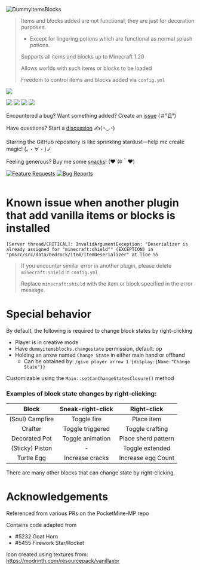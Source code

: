![DummyItemsBlocks](https://socialify.git.ci/diamond-gold/DummyItemsBlocks/image?description=1&font=Inter&forks=1&issues=1&logo=https%3A%2F%2Fgithub.com%2Fdiamond-gold%2FDummyItemsBlocks%2Fraw%2Fmain%2Ficon.gif&name=1&owner=1&pattern=Circuit%20Board&pulls=1&stargazers=1&theme=Light)

> Items and blocks added are not functional, they are just for decoration purposes.
> 
> * Except for lingering potions which are functional as normal splash potions.
>
> Supports all items and blocks up to Minecraft 1.20
>
> Allows worlds with such items or blocks to be loaded
> 
> Freedom to control items and blocks added via `config.yml`

[![](https://poggit.pmmp.io/ci.shield/diamond-gold/DummyItemsBlocks/DummyItemsBlocks?style=for-the-badge)](https://poggit.pmmp.io/ci/diamond-gold/DummyItemsBlocks/~)

[![](https://poggit.pmmp.io/shield.api/DummyItemsBlocks?style=for-the-badge)](https://poggit.pmmp.io/p/DummyItemsBlocks)
[![](https://poggit.pmmp.io/shield.downloads/DummyItemsBlocks?style=for-the-badge)](https://poggit.pmmp.io/p/DummyItemsBlocks)
[![](https://poggit.pmmp.io/shield.downloads.total/DummyItemsBlocks?style=for-the-badge)](https://poggit.pmmp.io/p/DummyItemsBlocks)
[![](https://poggit.pmmp.io/shield.state/DummyItemsBlocks?style=for-the-badge)](https://poggit.pmmp.io/p/DummyItemsBlocks)

Encountered a bug? Want something added? Create an [issue](https://github.com/diamond-gold/DummyItemsBlocks/issues) (＃°Д°)

Have questions? Start a [discussion](https://github.com/diamond-gold/DummyItemsBlocks/discussions) ✍(◔◡◔)

Starring the GitHub repository is like sprinkling stardust—help me create magic! (。・∀・)ノ

Feeling generous? Buy me some [snacks](https://ko-fi.com/diamondgold)! (❤´艸｀❤)

[![Feature Requests](https://img.shields.io/github/issues-raw/diamond-gold/DummyItemsBlocks/Feature%20Request?label=Feature%20Requests&logo=github&style=for-the-badge)](https://github.com/diamond-gold/DummyItemsBlocks/issues)
[![Bug Reports](https://img.shields.io/github/issues-raw/diamond-gold/DummyItemsBlocks/bug?label=Bug%20Reports&logo=github&style=for-the-badge)](https://github.com/diamond-gold/DummyItemsBlocks/issues)

<img src="https://counter.seku.su/cmoe?name=dummyitemsblocks&theme=r34" alt="">

# Known issue when another plugin that add vanilla items or blocks is installed
`
[Server thread/CRITICAL]: InvalidArgumentException: "Deserializer is already assigned for "minecraft:shield"" (EXCEPTION) in "pmsrc/src/data/bedrock/item/ItemDeserializer" at line 55
`

> If you encounter similar error in another plugin, please delete `minecraft:shield` in `config.yml`
> 
> Replace `minecraft:shield` with the item or block specified in the error message.

# Special behavior

By default, the following is required to change block states by right-clicking
- Player is in creative mode
- Have `dummyitemsblocks.changestate` permission, default: op
- Holding an arrow named `Change State` in either main hand or offhand
  - Can be obtained by: ```/give player arrow 1 {display:{Name:"Change State"}}```

Customizable using the `Main::setCanChangeStatesClosure()` method

### Examples of block state changes by right-clicking:
|      Block      | Sneak-right-click |     Right-click     |
|:---------------:|:-----------------:|:-------------------:|
| (Soul) Campfire |    Toggle fire    |     Place item      |
|     Crafter     | Toggle triggered  |   Toggle crafting   |
|  Decorated Pot  | Toggle animation  | Place sherd pattern |
| (Sticky) Piston |         -         |   Toggle extended   |
|   Turtle Egg    |  Increase cracks  | Increase egg Count  |

There are many other blocks that can change state by right-clicking.

# Acknowledgements
Referenced from various PRs on the PocketMine-MP repo

Contains code adapted from
- #5232 Goat Horn
- #5455 Firework Star/Rocket

Icon created using textures from: https://modrinth.com/resourcepack/vanillaxbr